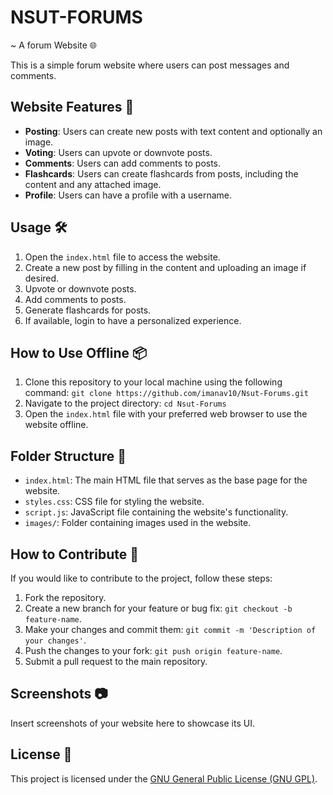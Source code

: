 # NSUT-FORUMS
~ A forum Website 🌐

This is a simple forum website where users can post messages and comments.

## Website Features 🚀

- **Posting**: Users can create new posts with text content and optionally an image.
- **Voting**: Users can upvote or downvote posts.
- **Comments**: Users can add comments to posts.
- **Flashcards**: Users can create flashcards from posts, including the content and any attached image.
- **Profile**: Users can have a profile with a username.

## Usage 🛠️

1. Open the `index.html` file to access the website.
2. Create a new post by filling in the content and uploading an image if desired.
3. Upvote or downvote posts.
4. Add comments to posts.
5. Generate flashcards for posts.
6. If available, login to have a personalized experience.

## How to Use Offline 📦

1. Clone this repository to your local machine using the following command:
   `git clone https://github.com/imanav10/Nsut-Forums.git`
2. Navigate to the project directory:
   `cd Nsut-Forums`
3. Open the `index.html` file with your preferred web browser to use the website offline.

## Folder Structure 📁

- `index.html`: The main HTML file that serves as the base page for the website.
- `styles.css`: CSS file for styling the website.
- `script.js`: JavaScript file containing the website's functionality.
- `images/`: Folder containing images used in the website.

## How to Contribute 🤝

If you would like to contribute to the project, follow these steps:

1. Fork the repository.
2. Create a new branch for your feature or bug fix: `git checkout -b feature-name`.
3. Make your changes and commit them: `git commit -m 'Description of your changes'`.
4. Push the changes to your fork: `git push origin feature-name`.
5. Submit a pull request to the main repository.

## Screenshots 📷

Insert screenshots of your website here to showcase its UI.

## License 📝

This project is licensed under the [GNU General Public License (GNU GPL)](LICENSE).

